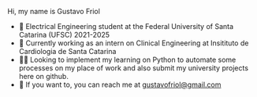 Hi, my name is Gustavo Friol

- 📓 Electrical Engineering student at the Federal University of Santa Catarina (UFSC) 2021-2025
- 💼 Currently working as an intern on Clinical Engineering at Insitituto de Cardiologia de Santa Catarina
- 👨‍💻 Looking to implement my learning on Python to automate some processes on my place of work and also submit my university projects here on github.
- 📩 If you want to, you can reach me at gustavofriol@gmail.com

<!---
gustavofriol/gustavofriol is a ✨ special ✨ repository because its `README.md` (this file) appears on your GitHub profile.
You can click the Preview link to take a look at your changes.
--->
